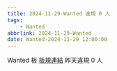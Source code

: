 ```yaml
---
title: 2024-11-29-Wanted 違規 0 人
tags:
    - Wanted
abbrlink: 2024-11-29-Wanted
date: Wanted-2024-11-29 12:00:00
---
```

Wanted 板 [板規連結](https://www.ptt.cc/bbs/Wanted/M.1608829773.A.D3B.html)
昨天違規 0 人
